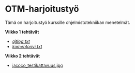 # OTM-harjoitustyö

Tämä on harjoitustyö kurssille ohjelmistotekniikan menetelmät.

**Viikko 1 tehtävät**

* [*gitlog.txt*](https://github.com/apndx/otm-harjoitustyo/blob/master/laskarit/viikko1/gitlog.txt)
* [*komentorivi.txt*](https://github.com/apndx/otm-harjoitustyo/blob/master/laskarit/viikko1/komentorivi.txt)

**Viikko 2 tehtävät**

* [jacoco_testikattavuus.jpg](https://github.com/apndx/otm-harjoitustyo/blob/master/laskarit/viikko2/jacoco_testikattavuus.jpg)

